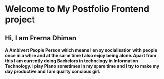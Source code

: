 # Welcome to My Postfolio Frontend project

##  Hi, I am Prerna Dhiman

#### A Ambivert People Person which means I enjoy socialisation with people once in a while and at the same time I also enjoy being alone. Apart from this I am  currently doing Bachelors in technology in Information Technology. I play Piano sometimes in my spare time and I try to make my day productive and I am quality concious girl.

